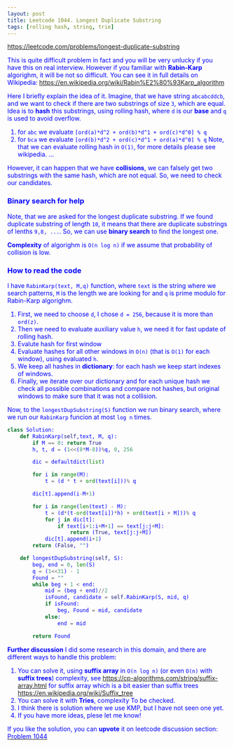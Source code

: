 ```yaml
---
layout: post
title: Leetcode 1044. Longest Duplicate Substring
tags: [rolling hash, string, trie]
---
```


<a href="https://leetcode.com/problems/longest-duplicate-substring"> <font color = blue>https://leetcode.com/problems/longest-duplicate-substring

This is quite difficult problem in fact and you will be very unlucky if you have this on real interview. However if you familiar with **Rabin-Karp** algorighm, it will be not so difficult. 
You can see it in full details on Wikipedia: https://en.wikipedia.org/wiki/Rabin%E2%80%93Karp_algorithm

Here I briefly explain the idea of it. Imagine, that we have string `abcabcddcb`, and we want to check if there are two substrings of size `3`, which are equal. Idea is to **hash** this substrings, using rolling hash, where `d` is our **base** and `q` is used to avoid overflow.
1. for `abc` we evaluate `[ord(a)*d^2 + ord(b)*d^1 + ord(c)*d^0] % q` 
2. for `bca` we evaluate `[ord(b)*d^2 + ord(c)*d^1 + ord(a)*d^0] % q`
  Note, that we can evaluate rolling hash in `O(1)`, for more details please see wikipedia.
...

However, it can happen that we have **collisions**, we can falsely get two substrings with the same hash, which are not equal. So, we need to check our candidates.

### Binary search for help
Note, that we are asked for the longest duplicate substring. If we found duplicate substring of length `10`, it means that there are duplicate substrings of lenths `9,8, ...`. So, we can use **binary search** to find the longest one.

**Complexity** of algorighm is `O(n log n)` if we assume that probability of collision is low.

### How to read the code

I have `RabinKarp(text, M,q)` function, where `text` is the string where we search patterns, `M` is the length we are looking for and `q` is prime modulo for Rabin-Karp algorighm.

1. First, we need to choose `d`, I chose `d = 256`, because it is more than `ord(z)`.
2. Then we need to evaluate auxiliary value `h`, we need it for fast update of rolling hash.
3. Evalute hash for first window
4. Evaluate hashes for all other windows in `O(n)` (that is `O(1)` for each window), using evaluated `h`. 
5. We keep all hashes in **dictionary**: for each hash we keep start indexes of windows.
6. Finally, we iterate over our dictionary and for each unique hash we check all possible combinations and compare not hashes, but original windows to make sure that it was not a collision.

Now, to the `longestDupSubstring(S)` function we run binary search, where we run our `RabinKarp` funcion at most `log n` times.

```python
class Solution:
    def RabinKarp(self,text, M, q):
        if M == 0: return True
        h, t, d = (1<<(8*M-8))%q, 0, 256

        dic = defaultdict(list)

        for i in range(M): 
            t = (d * t + ord(text[i]))% q

        dic[t].append(i-M+1)

        for i in range(len(text) - M):
            t = (d*(t-ord(text[i])*h) + ord(text[i + M]))% q
            for j in dic[t]:
                if text[i+1:i+M+1] == text[j:j+M]:
                    return (True, text[j:j+M])
            dic[t].append(i+1)
        return (False, "")

    def longestDupSubstring(self, S):
        beg, end = 0, len(S)
        q = (1<<31) - 1 
        Found = ""
        while beg + 1 < end:
            mid = (beg + end)//2
            isFound, candidate = self.RabinKarp(S, mid, q)
            if isFound:
                beg, Found = mid, candidate
            else:
                end = mid

        return Found
```

**Further discussion** I did some research in this domain, and there are different ways to handle this problem:
1. You can solve it, using **suffix array** in `O(n log n)` (or even `O(n)` with **suffix trees**) complexity, see https://cp-algorithms.com/string/suffix-array.html for suffix array which is a bit easier than suffix trees https://en.wikipedia.org/wiki/Suffix_tree
2. You can solve it with **Tries**, complexity To be checked.
3. I think there is solution where we use KMP, but I have not seen one yet.
4. If you have more ideas, plese let me know!

If you like the solution, you can **upvote** it on leetcode discussion section:<a href="https://leetcode.com/problems/longest-duplicate-substring/discuss/695029/python-binary-search-with-rabin-karp-o(n-log-n)-explained"> <font color = blue>Problem 1044
